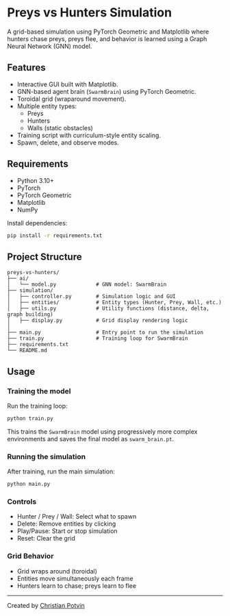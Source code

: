 # Preys vs Hunters Simulation

A grid-based simulation using PyTorch Geometric and Matplotlib where hunters chase preys, preys flee, and behavior is learned using a Graph Neural Network (GNN) model.

## Features

- Interactive GUI built with Matplotlib.
- GNN-based agent brain (`SwarmBrain`) using PyTorch Geometric.
- Toroidal grid (wraparound movement).
- Multiple entity types:
  - Preys
  - Hunters
  - Walls (static obstacles)
- Training script with curriculum-style entity scaling.
- Spawn, delete, and observe modes.

## Requirements

- Python 3.10+
- PyTorch
- PyTorch Geometric
- Matplotlib
- NumPy

Install dependencies:

```bash
pip install -r requirements.txt
```

## Project Structure

```
preys-vs-hunters/
├── ai/
│   └── model.py             # GNN model: SwarmBrain
├── simulation/
│   ├── controller.py        # Simulation logic and GUI
│   ├── entities/            # Entity types (Hunter, Prey, Wall, etc.)
│   ├── utils.py             # Utility functions (distance, delta, graph building)
│   ├── display.py           # Grid display rendering logic
│   
├── main.py                  # Entry point to run the simulation
├── train.py                 # Training loop for SwarmBrain
├── requirements.txt
└── README.md
```

## Usage

### Training the model

Run the training loop:

```bash
python train.py
```

This trains the `SwarmBrain` model using progressively more complex environments and saves the final model as `swarm_brain.pt`.

### Running the simulation

After training, run the main simulation:

```bash
python main.py
```

### Controls

- Hunter / Prey / Wall: Select what to spawn
- Delete: Remove entities by clicking
- Play/Pause: Start or stop simulation
- Reset: Clear the grid

### Grid Behavior

- Grid wraps around (toroidal)
- Entities move simultaneously each frame
- Hunters learn to chase; preys learn to flee

---

Created by [Christian Potvin](https://www.linkedin.com/in/christian-potvin-62b27156/)

